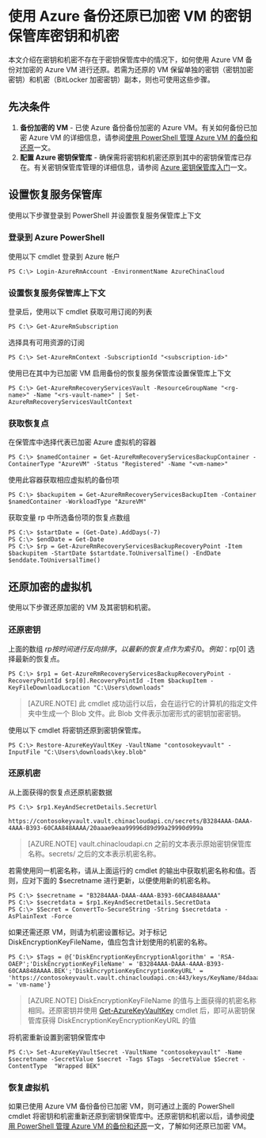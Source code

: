<properties
    pageTitle="使用 Azure 备份还原已加密 VM 的密钥保管库密钥和机密 | Azure"
    description="了解如何使用 PowerShell 在 Azure 备份中还原密钥保管库密钥和机密"
    services="backup"
    documentationcenter=""
    author="JPallavi"
    manager="vijayts"
    editor="" />  

<tags
    ms.assetid="45214083-d5fc-4eb3-a367-0239dc59e0f6"
    ms.service="backup"
    ms.workload="storage-backup-recovery"
    ms.tgt_pltfrm="na"
    ms.devlang="na"
    ms.topic="article"
    ms.date="10/18/2016"
    wacn.date="12/21/2016"
    ms.author="JPallavi" />  


# 使用 Azure 备份还原已加密 VM 的密钥保管库密钥和机密
本文介绍在密钥和机密不存在于密钥保管库中的情况下，如何使用 Azure VM 备份对加密的 Azure VM 进行还原。若需为还原的 VM 保留单独的密钥（密钥加密密钥）和机密（BitLocker 加密密钥）副本，则也可使用这些步骤。

## 先决条件
1. **备份加密的 VM** - 已使 Azure 备份备份加密的 Azure VM。有关如何备份已加密 Azure VM 的详细信息，请参阅[使用 PowerShell 管理 Azure VM 的备份和还原](/documentation/articles/backup-azure-vms-automation/)一文。
2. **配置 Azure 密钥保管库** - 确保需将密钥和机密还原到其中的密钥保管库已存在。有关密钥保管库管理的详细信息，请参阅 [Azure 密钥保管库入门](/documentation/articles/key-vault-get-started/)一文。

## 设置恢复服务保管库
使用以下步骤登录到 PowerShell 并设置恢复服务保管库上下文

### 登录到 Azure PowerShell
使用以下 cmdlet 登录到 Azure 帐户


	PS C:\> Login-AzureRmAccount -EnvironmentName AzureChinaCloud


### 设置恢复服务保管库上下文
登录后，使用以下 cmdlet 获取可用订阅的列表


	PS C:\> Get-AzureRmSubscription


选择具有可用资源的订阅


	PS C:\> Set-AzureRmContext -SubscriptionId "<subscription-id>"


使用已在其中为已加密 VM 启用备份的恢复服务保管库设置保管库上下文


	PS C:\> Get-AzureRmRecoveryServicesVault -ResourceGroupName "<rg-name>" -Name "<rs-vault-name>" | Set-AzureRmRecoveryServicesVaultContext


### 获取恢复点
在保管库中选择代表已加密 Azure 虚拟机的容器


	PS C:\> $namedContainer = Get-AzureRmRecoveryServicesBackupContainer -ContainerType "AzureVM" -Status "Registered" -Name "<vm-name>"


使用此容器获取相应虚拟机的备份项


	PS C:\> $backupitem = Get-AzureRmRecoveryServicesBackupItem -Container $namedContainer -WorkloadType "AzureVM"


获取变量 rp 中所选备份项的恢复点数组


	PS C:\> $startDate = (Get-Date).AddDays(-7)
	PS C:\> $endDate = Get-Date
	PS C:\> $rp = Get-AzureRmRecoveryServicesBackupRecoveryPoint -Item $backupitem -StartDate $startdate.ToUniversalTime() -EndDate $enddate.ToUniversalTime()

## 还原加密的虚拟机
使用以下步骤还原加密的 VM 及其密钥和机密。

### 还原密钥
上面的数组 $rp 按时间进行反向排序，以最新的恢复点作为索引 0。例如：$rp[0] 选择最新的恢复点。


	PS C:\> $rp1 = Get-AzureRmRecoveryServicesBackupRecoveryPoint -RecoveryPointId $rp[0].RecoveryPointId -Item $backupItem -KeyFileDownloadLocation "C:\Users\downloads"


> [AZURE.NOTE]
此 cmdlet 成功运行以后，会在运行它的计算机的指定文件夹中生成一个 Blob 文件。此 Blob 文件表示加密形式的密钥加密密钥。
> 
> 

使用以下 cmdlet 将密钥还原到密钥保管库。


	PS C:\> Restore-AzureKeyVaultKey -VaultName "contosokeyvault" -InputFile "C:\Users\downloads\key.blob"


### 还原机密
从上面获得的恢复点还原机密数据


	PS C:\> $rp1.KeyAndSecretDetails.SecretUrl

	https://contosokeyvault.vault.chinacloudapi.cn/secrets/B3284AAA-DAAA-4AAA-B393-60CAA848AAAA/20aaae9eaa99996d89d99a29990d999a


> [AZURE.NOTE]
vault.chinacloudapi.cn 之前的文本表示原始密钥保管库名称。secrets/ 之后的文本表示机密名称。
> 
> 

若需使用同一机密名称，请从上面运行的 cmdlet 的输出中获取机密名称和值。否则，应对下面的 $secretname 进行更新，以便使用新的机密名称。


	PS C:\> $secretname = "B3284AAA-DAAA-4AAA-B393-60CAA848AAAA"
	PS C:\> $secretdata = $rp1.KeyAndSecretDetails.SecretData
	PS C:\> $Secret = ConvertTo-SecureString -String $secretdata -AsPlainText -Force


如果还需还原 VM，则请为机密设置标记。对于标记 DiskEncryptionKeyFileName，值应包含计划使用的机密的名称。


	PS C:\> $Tags = @{'DiskEncryptionKeyEncryptionAlgorithm' = 'RSA-OAEP';'DiskEncryptionKeyFileName' = 'B3284AAA-DAAA-4AAA-B393-60CAA848AAAA.BEK';'DiskEncryptionKeyEncryptionKeyURL' = 'https://contosokeyvault.vault.chinacloudapi.cn:443/keys/KeyName/84daaac999949999030bf99aaa5a9f9';'MachineName' = 'vm-name'}


> [AZURE.NOTE]
DiskEncryptionKeyFileName 的值与上面获得的机密名称相同。还原密钥并使用 [Get-AzureKeyVaultKey](https://msdn.microsoft.com/zh-cn/library/dn868053.aspx) cmdlet 后，即可从密钥保管库获得 DiskEncryptionKeyEncryptionKeyURL 的值
> 
> 

将机密重新设置到密钥保管库中


	PS C:\> Set-AzureKeyVaultSecret -VaultName "contosokeyvault" -Name $secretname -SecretValue $secret -Tags $Tags -SecretValue $Secret -ContentType  "Wrapped BEK"


### 恢复虚拟机
如果已使用 Azure VM 备份备份已加密 VM，则可通过上面的 PowerShell cmdlet 将密钥和机密重新还原到密钥保管库中。还原密钥和机密以后，请参阅[使用 PowerShell 管理 Azure VM 的备份和还原](/documentation/articles/backup-azure-vms-automation/)一文，了解如何还原已加密 VM。

<!---HONumber=Mooncake_1212_2016-->
